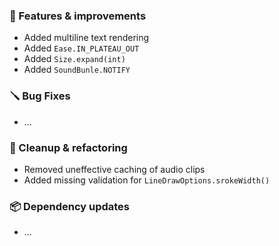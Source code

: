 ### 🚀 Features & improvements

- Added multiline text rendering
- Added `Ease.IN_PLATEAU_OUT`
- Added `Size.expand(int)`
- Added `SoundBunle.NOTIFY`

### 🪛 Bug Fixes

- ...

### 🧽 Cleanup & refactoring

- Removed uneffective caching of audio clips
- Added missing validation for `LineDrawOptions.srokeWidth()`

### 📦 Dependency updates

- ...